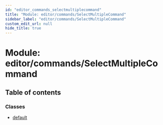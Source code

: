 ```yaml
---
id: "editor_commands_selectmultiplecommand"
title: "Module: editor/commands/SelectMultipleCommand"
sidebar_label: "editor/commands/SelectMultipleCommand"
custom_edit_url: null
hide_title: true
---
```


# Module: editor/commands/SelectMultipleCommand

## Table of contents

### Classes

- [default](../classes/editor_commands_selectmultiplecommand.default.md)
